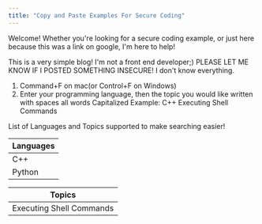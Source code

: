 ```yaml
---
title: "Copy and Paste Examples For Secure Coding"
---
```


Welcome! Whether you're looking for a secure coding example, or just here because this was a link on google, I'm here to help!

This is a very simple blog! I'm not a front end developer;) PLEASE LET ME KNOW IF I POSTED SOMETHING INSECURE!  I don't know everything. 

1. Command+F on mac(or Control+F on Windows)
2. Enter your programming language, then the topic you would like written with spaces all words Capitalized
      Example: C++ Executing Shell Commands

List of Languages and Topics supported to make searching easier!

| Languages | 
| --------- |  
| C++ |         
| Python |

| Topics |
| ------ |
| Executing Shell Commands |


